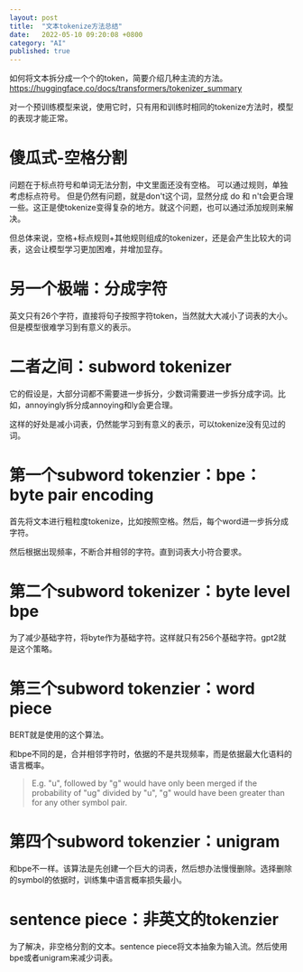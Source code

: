 ```yaml
---
layout: post
title:  "文本tokenize方法总结"
date:   2022-05-10 09:20:08 +0800
category: "AI"
published: true
---
```


如何将文本拆分成一个个的token，简要介绍几种主流的方法。
https://huggingface.co/docs/transformers/tokenizer_summary

对一个预训练模型来说，使用它时，只有用和训练时相同的tokenize方法时，模型的表现才能正常。


<!--more-->


# 傻瓜式-空格分割

问题在于标点符号和单词无法分割，中文里面还没有空格。
可以通过规则，单独考虑标点符号。
但是仍然有问题，就是don't这个词，显然分成 do 和 n't会更合理一些。这正是使tokenize变得复杂的地方。就这个问题，也可以通过添加规则来解决。

但总体来说，空格+标点规则+其他规则组成的tokenizer，还是会产生比较大的词表，这会让模型学习更加困难，并增加显存。

# 另一个极端：分成字符
英文只有26个字符，直接将句子按照字符token，当然就大大减小了词表的大小。但是模型很难学习到有意义的表示。

# 二者之间：subword tokenizer
它的假设是，大部分词都不需要进一步拆分，少数词需要进一步拆分成字词。比如，annoyingly拆分成annoying和ly会更合理。

这样的好处是减小词表，仍然能学习到有意义的表示，可以tokenize没有见过的词。

# 第一个subword tokenzier：bpe：byte pair encoding

首先将文本进行粗粒度tokenize，比如按照空格。然后，每个word进一步拆分成字符。

然后根据出现频率，不断合并相邻的字符。直到词表大小符合要求。
# 第二个subword tokenizer：byte level bpe
为了减少基础字符，将byte作为基础字符。这样就只有256个基础字符。gpt2就是这个策略。

# 第三个subword tokenzier：word piece
BERT就是使用的这个算法。

和bpe不同的是，合并相邻字符时，依据的不是共现频率，而是依据最大化语料的语言概率。

> E.g. "u", followed by "g" would have only been merged if the probability of "ug" divided by "u", "g" would have been greater than for any other symbol pair.

# 第四个subword tokenzier：unigram
和bpe不一样。该算法是先创建一个巨大的词表，然后想办法慢慢删除。选择删除的symbol的依据时，训练集中语言概率损失最小。

# sentence piece：非英文的tokenzier
为了解决，非空格分割的文本。sentence piece将文本抽象为输入流。然后使用bpe或者unigram来减少词表。

